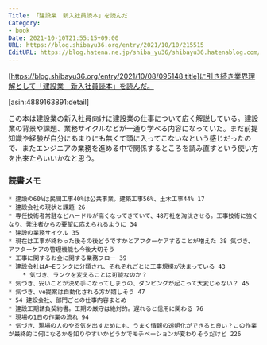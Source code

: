 ```yaml
---
Title: 「建設業　新入社員読本」を読んだ
Category:
- book
Date: 2021-10-10T21:55:15+09:00
URL: https://blog.shibayu36.org/entry/2021/10/10/215515
EditURL: https://blog.hatena.ne.jp/shiba_yu36/shibayu36.hatenablog.com/atom/entry/13574176438021146159
---
```


[https://blog.shibayu36.org/entry/2021/10/08/095148:title]に引き続き業界理解として「建設業　新入社員読本」を読んだ。

[asin:4889163891:detail]

この本は建設業の新入社員向けに建設業の仕事について広く解説している。建設業の背景や課題、業務サイクルなどが一通り学べる内容になっていた。まだ前提知識や経験が自分にあまりにも無くて頭に入ってこないなという感じだったので、またエンジニアの業務を進める中で関係するところを読み直すという使い方を出来たらいいかなと思う。

### 読書メモ
```
* 建設の60%は民間工事40%は公共事業。建築工事56%、土木工事44% 17
* 建設会社の現状と課題 26 
* 専任技術者常駐などハードルが高くなってきていて、48万社を淘汰させる。工事技術に強くなり、発注者からの要望に応えられるように 34
* 建設の業務サイクル 35 
* 現在は工事が終わった後その後どうですかとアフターケアすることが増えた 38 気づき、アフターケアの管理機能も今後大切そう
* 工事に関するお金に関する業務フロー 39 
* 建設会社はA~Eランクに分類され、それぞれごとに工事規模が決まっている 43
	* 気づき、ランクを変えることは可能なのか？
* 気づき、安いことが決め手になってしまうの、ダンピングが起こって大変じゃない？ 45
* 気づき、ve提案は自動化される方が嬉しそう 47
* 54 建設会社、部門ごとの仕事内容まとめ
* 建設工期請負契約書。工期の厳守は絶対的。遅れると信用に関わる 76
* 現場の1日の作業の流れ 94
* 気づき、現場の人のやる気を出すためにも、うまく情報の透明化ができると良い？この作業が最終的に何になるかを知りやすいかどうかでモチベーションが変わりそうだけど 226
```
